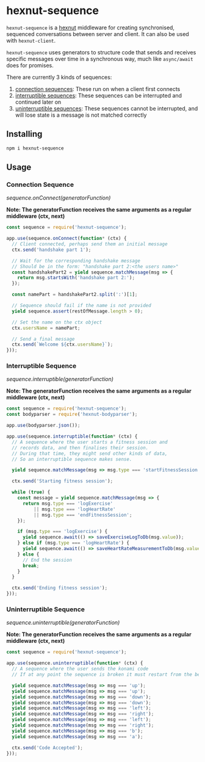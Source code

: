 # hexnut-sequence

`hexnut-sequence` is a <a href="https://github.com/francisrstokes/hexnut">hexnut</a> middleware for creating synchronised, sequenced conversations between server and client. It can also be used with `hexnut-client`.

`hexnut-sequence` uses generators to structure code that sends and receives specific messages over time in a synchronous way, much like `async/await` does for promises.

There are currently 3 kinds of sequences:

1. <a href="#connection-sequence">connection sequences</a>: These run on when a client first connects
2. <a href="#interruptible-sequence">interruptible sequences</a>: These sequences can be interrupted and continued later on
3. <a href="#uninterruptible-sequence">uninterruptible sequences</a>: These sequences cannot be interrupted, and will lose state is a message is not matched correctly

## Installing

```bash
npm i hexnut-sequence
```

## Usage

### Connection Sequence

*sequence.onConnect(generatorFunction)*

**Note: The generatorFunction receives the same arguments as a regular middleware (ctx, next)**

```javascript
const sequence = require('hexnut-sequence');

app.use(sequence.onConnect(function* (ctx) {
  // Client connected, perhaps send them an initial message
  ctx.send('handshake part 1');

  // Wait for the corresponding handshake message
  // Should be in the form: "handshake part 2:<the users name>"
  const handshakePart2 = yield sequence.matchMessage(msg => {
    return msg.startsWith('handshake part 2:');
  });

  const namePart = handshakePart2.split(':')[1];

  // Sequence should fail if the name is not provided
  yield sequence.assert(restOfMessage.length > 0);

  // Set the name on the ctx object
  ctx.usersName = namePart;

  // Send a final message
  ctx.send(`Welcome ${ctx.usersName}`);
}));
```

### Interruptible Sequence

*sequence.interruptible(generatorFunction)*

**Note: The generatorFunction receives the same arguments as a regular middleware (ctx, next)**

```javascript
const sequence = require('hexnut-sequence');
const bodyparser = require('hexnut-bodyparser');

app.use(bodyparser.json());

app.use(sequence.interruptible(function* (ctx) {
  // A sequence where the user starts a fitness session and
  // records data, and then finalises their session.
  // During that time, they might send other kinds of data,
  // So an interruptible sequence makes sense.

  yield sequence.matchMessage(msg => msg.type === 'startFitnessSession');

  ctx.send('Starting fitness session');

  while (true) {
    const message = yield sequence.matchMessage(msg => {
      return msg.type === 'logExercise'
          || msg.type === 'logHeartRate'
          || msg.type === 'endFitnessSession';
    });

    if (msg.type === 'logExercise') {
      yield sequence.await(() => saveExerciseLogToDb(msg.value));
    } else if (msg.type === 'logHeartRate') {
      yield sequence.await(() => saveHeartRateMeasurementToDb(msg.value));
    } else {
      // End the session
      break;
    }
  }

  ctx.send('Ending fitness session');
}));
```

### Uninterruptible Sequence

*sequence.uninterruptible(generatorFunction)*

**Note: The generatorFunction receives the same arguments as a regular middleware (ctx, next)**

```javascript
const sequence = require('hexnut-sequence');

app.use(sequence.uninterruptible(function* (ctx) {
  // A sequence where the user sends the konami code
  // If at any point the sequence is broken it must restart from the beginning

  yield sequence.matchMessage(msg => msg === 'up');
  yield sequence.matchMessage(msg => msg === 'up');
  yield sequence.matchMessage(msg => msg === 'down');
  yield sequence.matchMessage(msg => msg === 'down');
  yield sequence.matchMessage(msg => msg === 'left');
  yield sequence.matchMessage(msg => msg === 'right');
  yield sequence.matchMessage(msg => msg === 'left');
  yield sequence.matchMessage(msg => msg === 'right');
  yield sequence.matchMessage(msg => msg === 'b');
  yield sequence.matchMessage(msg => msg === 'a');

  ctx.send('Code Accepted');
}));
```